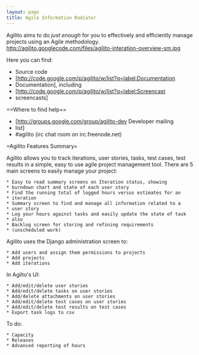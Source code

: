 ```yaml
---
layout: page
title: Agile Information Radiator
---
```

Agilito aims to do *just enough* for you to effectively and
efficiently manage projects using an Agile methodology.
http://agilito.googlecode.com/files/agilito-interation-overview-sm.jpg

Here you can find: 
  * Source code
  * [http://code.google.com/p/agilito/w/list?q=label:Documentation
  * Documentation], including
  * [http://code.google.com/p/agilito/w/list?q=label:Screencast
  * screencasts]

==Where to find help==
  * [http://groups.google.com/group/agilito-dev Developer mailing
  * list]
  * #agilito (irc chat room on irc.freenode.net)

=Agilito Features Summary=

Agilito allows you to track iterations, user stories, tasks, test
cases, test results in a simple, easy to use agile project management
tool. There are 5 main screens to easily manage your project:

    * Easy to read summary screens on Iteration status, showing
    * burndown chart and state of each user story
    * Find the running total of logged hours versus estimates for an
    * iteration
    * Summary screen to find and manage all information related to a
    * user story
    * Log your hours against tasks and easily update the state of task
    * also
    * Backlog screen for storing and refining requirements
    * (unscheduled work)

Agilito uses the Django administration screen to:

    * Add users and assign them permissions to projects
    * Add projects
    * Add iterations

In Agilto's UI:

    * Add/edit/delete user stories
    * Add/edit/delete tasks on user stories
    * Add/delete attachments on user stories
    * Add/edit/delete test cases on user stories
    * Add/edit/delete test results on test cases
    * Export task logs to csv

To do:

    * Capacity
    * Releases
    * Advanced reporting of hours
